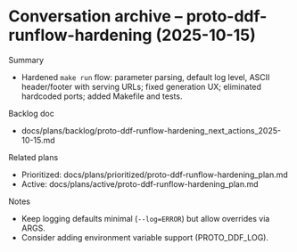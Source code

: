 # Conversation archive – proto-ddf-runflow-hardening (2025-10-15)

Summary
- Hardened `make run` flow: parameter parsing, default log level, ASCII header/footer with serving URLs; fixed generation UX; eliminated hardcoded ports; added Makefile and tests.

Backlog doc
- docs/plans/backlog/proto-ddf-runflow-hardening_next_actions_2025-10-15.md

Related plans
- Prioritized: docs/plans/prioritized/proto-ddf-runflow-hardening_plan.md
- Active: docs/plans/active/proto-ddf-runflow-hardening_plan.md

Notes
- Keep logging defaults minimal (`--log=ERROR`) but allow overrides via ARGS.
- Consider adding environment variable support (PROTO_DDF_LOG).
